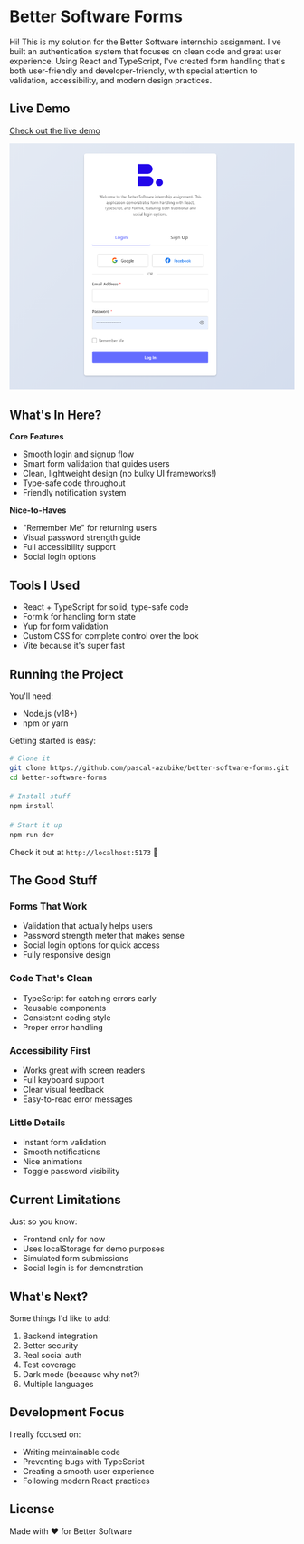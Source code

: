 # Better Software Forms

Hi! This is my solution for the Better Software internship assignment. I've built an authentication system that focuses on clean code and great user experience. Using React and TypeScript, I've created form handling that's both user-friendly and developer-friendly, with special attention to validation, accessibility, and modern design practices.

## Live Demo

[Check out the live demo](https://better-software-forms.vercel.app/)

![Better Software Forms Preview](./src/assets/images/better-software-form-preview.png)

## What's In Here?

**Core Features**

- Smooth login and signup flow
- Smart form validation that guides users
- Clean, lightweight design (no bulky UI frameworks!)
- Type-safe code throughout
- Friendly notification system

**Nice-to-Haves**

- "Remember Me" for returning users
- Visual password strength guide
- Full accessibility support
- Social login options



## Tools I Used

- React + TypeScript for solid, type-safe code
- Formik for handling form state
- Yup for form validation
- Custom CSS for complete control over the look
- Vite because it's super fast

## Running the Project

You'll need:

- Node.js (v18+)
- npm or yarn

Getting started is easy:

```bash
# Clone it
git clone https://github.com/pascal-azubike/better-software-forms.git
cd better-software-forms

# Install stuff
npm install

# Start it up
npm run dev
```

Check it out at `http://localhost:5173` 🚀

## The Good Stuff

### Forms That Work

- Validation that actually helps users
- Password strength meter that makes sense
- Social login options for quick access
- Fully responsive design

### Code That's Clean

- TypeScript for catching errors early
- Reusable components
- Consistent coding style
- Proper error handling

### Accessibility First

- Works great with screen readers
- Full keyboard support
- Clear visual feedback
- Easy-to-read error messages

### Little Details

- Instant form validation
- Smooth notifications
- Nice animations
- Toggle password visibility

## Current Limitations

Just so you know:

- Frontend only for now
- Uses localStorage for demo purposes
- Simulated form submissions
- Social login is for demonstration

## What's Next?

Some things I'd like to add:

1. Backend integration
2. Better security
3. Real social auth
4. Test coverage
5. Dark mode (because why not?)
6. Multiple languages

## Development Focus

I really focused on:

- Writing maintainable code
- Preventing bugs with TypeScript
- Creating a smooth user experience
- Following modern React practices

## License

Made with ❤️ for Better Software
